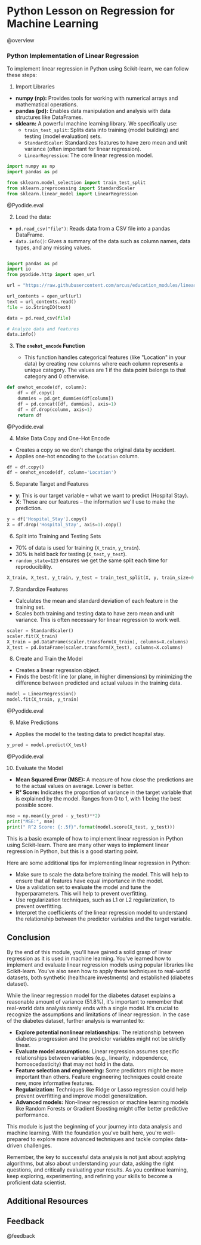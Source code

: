 <!--

author:   Daniel Schwartz
email:    des338@drexel.edu
version:  0.0.0
current_version_description: Initial version
module_type: standard
docs_version: 3.0.0
language: en
narrator: UK English Female
mode: Textbook

title: Python Lesson on Regression for Machine Learning

comment:  Understand the basics of linear regression, including how it works and when to use it in Python.

long_description: Understand linear regression in Python as a powerful and versatile tool that can be used to solve a wide variety of problems. By understanding the key concepts and techniques involved in linear regression, you can build and deploy models that can accurately predict the target variable of interest.

estimated_time_in_minutes: 20

@pre_reqs

This module assumes learners have been exposed to introductory statistics, Algebra, and probability.
There are coding exercises in Python, so programming experience is required.

@end

@learning_objectives  

-   Understand the concept of linear regression and its applications in machine learning
-   Learn how to implement the linear regression algorithm in Python
-   Apply linear regression to a real-world dataset

@end

good_first_module: false
data_task: data_analysis
collection: machine_learning
coding_required: true
coding_level: basic
coding_language: python

@sets_you_up_for

@end

@depends_on_knowledge_available_in

@end

@version_history 

Previous versions: 

- [x.x.x](link): that version's current version description
- [x.x.x](link): that version's current version description
- [x.x.x](link): that version's current version description
@end

import: https://raw.githubusercontent.com/arcus/education_modules/main/_module_templates/macros.md
import: https://raw.githubusercontent.com/arcus/education_modules/pyodide_testing/_module_templates/macros_python.md
import: https://raw.githubusercontent.com/LiaTemplates/Pyodide/master/README.md
-->

# Python Lesson on Regression for Machine Learning

@overview


    
### Python Implementation of Linear Regression

To implement linear regression in Python using Scikit-learn, we can follow these steps:



1. Import Libraries

* **numpy (np):** Provides tools for working with numerical arrays and mathematical operations.
* **pandas (pd):** Enables data manipulation and analysis with data structures like DataFrames.
* **sklearn:** A powerful machine learning library. We specifically use:
  * `train_test_split`: Splits data into training (model building) and testing (model evaluation) sets.
  * `StandardScaler`: Standardizes features to have zero mean and unit variance (often important for linear regression).
  * `LinearRegression`: The core linear regression model.


```python
import numpy as np
import pandas as pd

from sklearn.model_selection import train_test_split
from sklearn.preprocessing import StandardScaler
from sklearn.linear_model import LinearRegression
```
@Pyodide.eval


2.  Load the data:

* `pd.read_csv("file")`: Reads data from a CSV file into a pandas DataFrame.
* `data.info()`: Gives a summary of the data such as column names, data types, and any missing values.

```python @Pyodide.exec

import pandas as pd
import io
from pyodide.http import open_url

url = "https://raw.githubusercontent.com/arcus/education_modules/linear_regression/python_linear_regression/data/healthcare_investments_and_hospital_stay.csv"

url_contents = open_url(url)
text = url_contents.read()
file = io.StringIO(text)

data = pd.read_csv(file)

# Analyze data and features
data.info()
```



3. **The `onehot_encode` Function**

   * This function handles categorical features (like "Location" in your data) by creating new columns where each column represents a unique category. The values are 1 if the data point belongs to that category and 0 otherwise.

```python
def onehot_encode(df, column):
    df = df.copy()
    dummies = pd.get_dummies(df[column])
    df = pd.concat([df, dummies], axis=1)
    df = df.drop(column, axis=1)
    return df
```
@Pyodide.eval

4. Make Data Copy and One-Hot Encode

* Creates a copy so we don't change the original data by accident.
* Applies one-hot encoding to the `Location` column.

```python
df = df.copy()
df = onehot_encode(df, column='Location')
```

5.  Separate Target and Features
* **y**: This is our target variable – what we want to predict (Hospital Stay).
* **X**: These are our features – the information we'll use to make the prediction.


```python
y = df['Hospital_Stay'].copy()
X = df.drop('Hospital_Stay', axis=1).copy()

```


6.  Split into Training and Testing Sets
* 70% of data is used for training (`X_train`, `y_train`).
* 30% is held back for testing (`X_test`, `y_test`).
* `random_state=123` ensures we get the same split each time for reproducibility.


```python
X_train, X_test, y_train, y_test = train_test_split(X, y, train_size=0.7, random_state=123)
```

7.  Standardize Features
* Calculates the mean and standard deviation of each feature in the training set.
* Scales both training and testing data to have zero mean and unit variance. This is often necessary for linear regression to work well.

```python
scaler = StandardScaler()
scaler.fit(X_train)
X_train = pd.DataFrame(scaler.transform(X_train), columns=X.columns)
X_test = pd.DataFrame(scaler.transform(X_test), columns=X.columns)
```

8.  Create and Train the Model
* Creates a linear regression object.
* Finds the best-fit line (or plane, in higher dimensions) by minimizing the difference between predicted and actual values in the training data.

```python
model = LinearRegression()
model.fit(X_train, y_train)
```
@Pyodide.eval

9.  Make Predictions
* Applies the model to the testing data to predict hospital stay.
```python
y_pred = model.predict(X_test)
```
@Pyodide.eval

10.  Evaluate the Model
* **Mean Squared Error (MSE):** A measure of how close the predictions are to the actual values on average. Lower is better.
* **R² Score:** Indicates the proportion of variance in the target variable that is explained by the model. Ranges from 0 to 1, with 1 being the best possible score.


```python
mse = np.mean((y_pred - y_test)**2)
print("MSE:", mse)
print(" R^2 Score: {:.5f}".format(model.score(X_test, y_test)))
```


This is a basic example of how to implement linear regression in Python using Scikit-learn. There are many other ways to implement linear regression in Python, but this is a good starting point.

Here are some additional tips for implementing linear regression in Python:

-   Make sure to scale the data before training the model. This will help to ensure that all features have equal importance in the model.
-   Use a validation set to evaluate the model and tune the hyperparameters. This will help to prevent overfitting.
-   Use regularization techniques, such as L1 or L2 regularization, to prevent overfitting.
-   Interpret the coefficients of the linear regression model to understand the relationship between the predictor variables and the target variable.
    








## Conclusion

By the end of this module, you'll have gained a solid grasp of linear regression as it is used in machine learning. You've learned how to implement and evaluate linear regression models using popular libraries like Scikit-learn. You've also seen how to apply these techniques to real-world datasets, both synthetic (healthcare investments) and established (diabetes dataset).

While the linear regression model for the diabetes dataset explains a reasonable amount of variance (51.8%), it's important to remember that real-world data analysis rarely ends with a single model. It's crucial to recognize the assumptions and limitations of linear regression. In the case of the diabetes dataset, further analysis is warranted to:

* **Explore potential nonlinear relationships:** The relationship between diabetes progression and the predictor variables might not be strictly linear.
* **Evaluate model assumptions:** Linear regression assumes specific relationships between variables (e.g., linearity, independence, homoscedasticity) that may not hold in the data.
* **Feature selection and engineering:** Some predictors might be more important than others. Feature engineering techniques could create new, more informative features.
* **Regularization:** Techniques like Ridge or Lasso regression could help prevent overfitting and improve model generalization.
* **Advanced models:** Non-linear regression or machine learning models like Random Forests or Gradient Boosting might offer better predictive performance.

This module is just the beginning of your journey into data analysis and machine learning. With the foundation you've built here, you're well-prepared to explore more advanced techniques and tackle complex data-driven challenges.

Remember, the key to successful data analysis is not just about applying algorithms, but also about understanding your data, asking the right questions, and critically evaluating your results. As you continue learning, keep exploring, experimenting, and refining your skills to become a proficient data scientist.


## Additional Resources

## Feedback

@feedback

